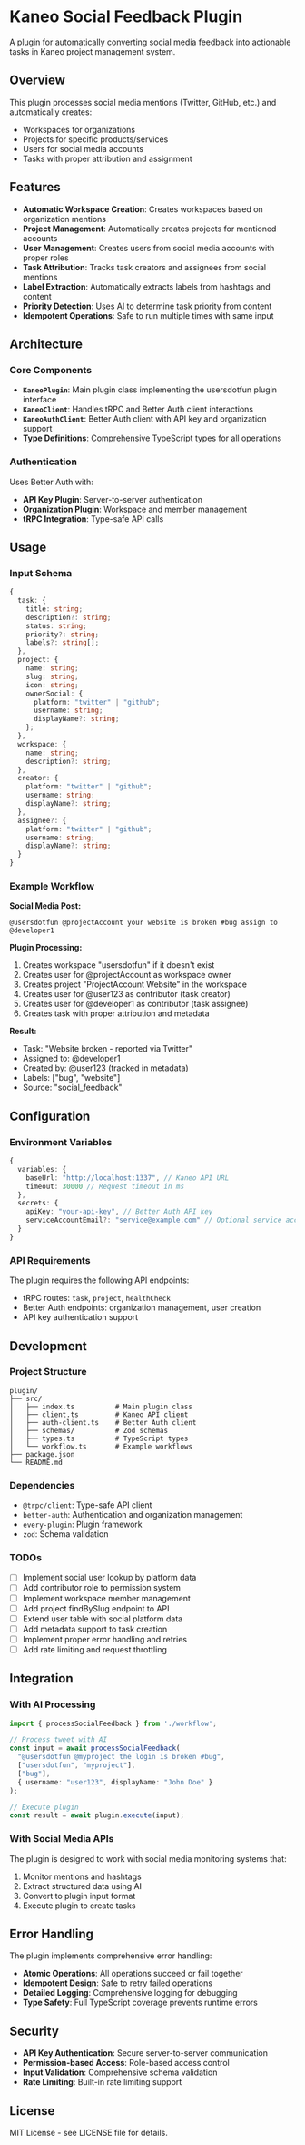 # Kaneo Social Feedback Plugin

A plugin for automatically converting social media feedback into actionable tasks in Kaneo project management system.

## Overview

This plugin processes social media mentions (Twitter, GitHub, etc.) and automatically creates:

- Workspaces for organizations
- Projects for specific products/services
- Users for social media accounts
- Tasks with proper attribution and assignment

## Features

- **Automatic Workspace Creation**: Creates workspaces based on organization mentions
- **Project Management**: Automatically creates projects for mentioned accounts
- **User Management**: Creates users from social media accounts with proper roles
- **Task Attribution**: Tracks task creators and assignees from social mentions
- **Label Extraction**: Automatically extracts labels from hashtags and content
- **Priority Detection**: Uses AI to determine task priority from content
- **Idempotent Operations**: Safe to run multiple times with same input

## Architecture

### Core Components

- **`KaneoPlugin`**: Main plugin class implementing the usersdotfun plugin interface
- **`KaneoClient`**: Handles tRPC and Better Auth client interactions
- **`KaneoAuthClient`**: Better Auth client with API key and organization support
- **Type Definitions**: Comprehensive TypeScript types for all operations

### Authentication

Uses Better Auth with:

- **API Key Plugin**: Server-to-server authentication
- **Organization Plugin**: Workspace and member management
- **tRPC Integration**: Type-safe API calls

## Usage

### Input Schema

```typescript
{
  task: {
    title: string;
    description?: string;
    status: string;
    priority?: string;
    labels?: string[];
  },
  project: {
    name: string;
    slug: string;
    icon: string;
    ownerSocial: {
      platform: "twitter" | "github";
      username: string;
      displayName?: string;
    };
  },
  workspace: {
    name: string;
    description?: string;
  },
  creator: {
    platform: "twitter" | "github";
    username: string;
    displayName?: string;
  },
  assignee?: {
    platform: "twitter" | "github";
    username: string;
    displayName?: string;
  }
}
```

### Example Workflow

**Social Media Post:**

```
@usersdotfun @projectAccount your website is broken #bug assign to @developer1
```

**Plugin Processing:**

1. Creates workspace "usersdotfun" if it doesn't exist
2. Creates user for @projectAccount as workspace owner
3. Creates project "ProjectAccount Website" in the workspace
4. Creates user for @user123 as contributor (task creator)
5. Creates user for @developer1 as contributor (task assignee)
6. Creates task with proper attribution and metadata

**Result:**

- Task: "Website broken - reported via Twitter"
- Assigned to: @developer1
- Created by: @user123 (tracked in metadata)
- Labels: ["bug", "website"]
- Source: "social_feedback"

## Configuration

### Environment Variables

```typescript
{
  variables: {
    baseUrl: "http://localhost:1337", // Kaneo API URL
    timeout: 30000 // Request timeout in ms
  },
  secrets: {
    apiKey: "your-api-key", // Better Auth API key
    serviceAccountEmail?: "service@example.com" // Optional service account
  }
}
```

### API Requirements

The plugin requires the following API endpoints:

- tRPC routes: `task`, `project`, `healthCheck`
- Better Auth endpoints: organization management, user creation
- API key authentication support

## Development

### Project Structure

```
plugin/
├── src/
│   ├── index.ts          # Main plugin class
│   ├── client.ts         # Kaneo API client
│   ├── auth-client.ts    # Better Auth client
│   ├── schemas/          # Zod schemas
│   ├── types.ts          # TypeScript types
│   └── workflow.ts       # Example workflows
├── package.json
└── README.md
```

### Dependencies

- `@trpc/client`: Type-safe API client
- `better-auth`: Authentication and organization management
- `every-plugin`: Plugin framework
- `zod`: Schema validation

### TODOs

- [ ] Implement social user lookup by platform data
- [ ] Add contributor role to permission system
- [ ] Implement workspace member management
- [ ] Add project findBySlug endpoint to API
- [ ] Extend user table with social platform data
- [ ] Add metadata support to task creation
- [ ] Implement proper error handling and retries
- [ ] Add rate limiting and request throttling

## Integration

### With AI Processing

```typescript
import { processSocialFeedback } from './workflow';

// Process tweet with AI
const input = await processSocialFeedback(
  "@usersdotfun @myproject the login is broken #bug",
  ["usersdotfun", "myproject"],
  ["bug"],
  { username: "user123", displayName: "John Doe" }
);

// Execute plugin
const result = await plugin.execute(input);
```

### With Social Media APIs

The plugin is designed to work with social media monitoring systems that:

1. Monitor mentions and hashtags
2. Extract structured data using AI
3. Convert to plugin input format
4. Execute plugin to create tasks

## Error Handling

The plugin implements comprehensive error handling:

- **Atomic Operations**: All operations succeed or fail together
- **Idempotent Design**: Safe to retry failed operations
- **Detailed Logging**: Comprehensive logging for debugging
- **Type Safety**: Full TypeScript coverage prevents runtime errors

## Security

- **API Key Authentication**: Secure server-to-server communication
- **Permission-based Access**: Role-based access control
- **Input Validation**: Comprehensive schema validation
- **Rate Limiting**: Built-in rate limiting support

## License

MIT License - see LICENSE file for details.
